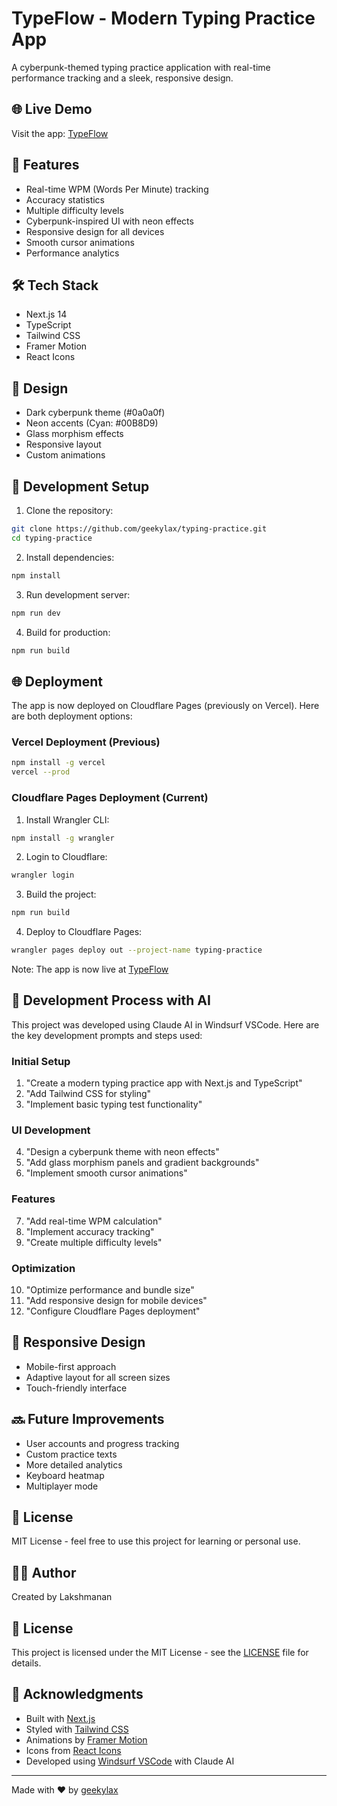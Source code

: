 # TypeFlow - Modern Typing Practice App

A cyberpunk-themed typing practice application with real-time performance tracking and a sleek, responsive design.

## 🌐 Live Demo
Visit the app: [TypeFlow](https://83b1f495.typing-practice-89c.pages.dev)

## 🚀 Features
- Real-time WPM (Words Per Minute) tracking
- Accuracy statistics
- Multiple difficulty levels
- Cyberpunk-inspired UI with neon effects
- Responsive design for all devices
- Smooth cursor animations
- Performance analytics

## 🛠️ Tech Stack
- Next.js 14
- TypeScript
- Tailwind CSS
- Framer Motion
- React Icons

## 🎨 Design
- Dark cyberpunk theme (#0a0a0f)
- Neon accents (Cyan: #00B8D9)
- Glass morphism effects
- Responsive layout
- Custom animations

## 🔧 Development Setup

1. Clone the repository:
```bash
git clone https://github.com/geekylax/typing-practice.git
cd typing-practice
```

2. Install dependencies:
```bash
npm install
```

3. Run development server:
```bash
npm run dev
```

4. Build for production:
```bash
npm run build
```

## 🌐 Deployment

The app is now deployed on Cloudflare Pages (previously on Vercel). Here are both deployment options:

### Vercel Deployment (Previous)
```bash
npm install -g vercel
vercel --prod
```

### Cloudflare Pages Deployment (Current)
1. Install Wrangler CLI:
```bash
npm install -g wrangler
```

2. Login to Cloudflare:
```bash
wrangler login
```

3. Build the project:
```bash
npm run build
```

4. Deploy to Cloudflare Pages:
```bash
wrangler pages deploy out --project-name typing-practice
```

Note: The app is now live at [TypeFlow](https://83b1f495.typing-practice-89c.pages.dev)

## 🤖 Development Process with AI

This project was developed using Claude AI in Windsurf VSCode. Here are the key development prompts and steps used:

### Initial Setup
1. "Create a modern typing practice app with Next.js and TypeScript"
2. "Add Tailwind CSS for styling"
3. "Implement basic typing test functionality"

### UI Development
4. "Design a cyberpunk theme with neon effects"
5. "Add glass morphism panels and gradient backgrounds"
6. "Implement smooth cursor animations"

### Features
7. "Add real-time WPM calculation"
8. "Implement accuracy tracking"
9. "Create multiple difficulty levels"

### Optimization
10. "Optimize performance and bundle size"
11. "Add responsive design for mobile devices"
12. "Configure Cloudflare Pages deployment"

## 📱 Responsive Design
- Mobile-first approach
- Adaptive layout for all screen sizes
- Touch-friendly interface

## 🔜 Future Improvements
- User accounts and progress tracking
- Custom practice texts
- More detailed analytics
- Keyboard heatmap
- Multiplayer mode

## 📄 License
MIT License - feel free to use this project for learning or personal use.

## 👨‍💻 Author
Created by Lakshmanan


## 📝 License

This project is licensed under the MIT License - see the [LICENSE](LICENSE) file for details.

## 🙏 Acknowledgments

- Built with [Next.js](https://nextjs.org/)
- Styled with [Tailwind CSS](https://tailwindcss.com/)
- Animations by [Framer Motion](https://www.framer.com/motion/)
- Icons from [React Icons](https://react-icons.github.io/react-icons/)
- Developed using [Windsurf VSCode](https://www.windsurfai.com/) with Claude AI

---
Made with ❤️ by [geekylax](https://github.com/geekylax)